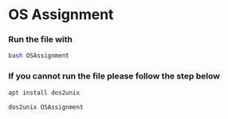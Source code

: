 # OS Assignment

### Run the file with 
```sh
bash OSAssignment
```

### If you cannot run the file please follow the step below
```sh
apt install dos2unix
```
```sh
dos2unix OSAssignment
``` 
